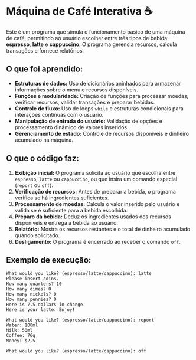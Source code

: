 # Máquina de Café Interativa ☕️

Este é um programa que simula o funcionamento básico de uma máquina de café, permitindo ao usuário escolher entre três tipos de bebida: **espresso**, **latte** e **cappuccino**. O programa gerencia recursos, calcula transações e fornece relatórios.

## O que foi aprendido:
- **Estruturas de dados:** Uso de dicionários aninhados para armazenar informações sobre o menu e recursos disponíveis.
- **Funções e modularidade:** Criação de funções para processar moedas, verificar recursos, validar transações e preparar bebidas.
- **Controle de fluxo:** Uso de loops `while` e estruturas condicionais para interações contínuas com o usuário.
- **Manipulação de entrada do usuário:** Validação de opções e processamento dinâmico de valores inseridos.
- **Gerenciamento de estado:** Controle de recursos disponíveis e dinheiro acumulado na máquina.

## O que o código faz:
1. **Exibição inicial:** O programa solicita ao usuário que escolha entre `espresso`, `latte` ou `cappuccino`, ou que insira um comando especial (`report` ou `off`).
2. **Verificação de recursos:** Antes de preparar a bebida, o programa verifica se há ingredientes suficientes.
3. **Processamento de moedas:** Calcula o valor inserido pelo usuário e valida se é suficiente para a bebida escolhida.
4. **Preparo da bebida:** Deduz os ingredientes usados dos recursos disponíveis e entrega a bebida ao usuário.
5. **Relatório:** Mostra os recursos restantes e o total de dinheiro acumulado quando solicitado.
6. **Desligamento:** O programa é encerrado ao receber o comando `off`.

## Exemplo de execução:
```plaintext
What would you like? (espresso/latte/cappuccino): latte
Please insert coins.
How many quarters? 10
How many dimes? 0
How many nickels? 0
How many pennies? 0
Here is 7.5 dollars in change.
Here is your latte. Enjoy!

What would you like? (espresso/latte/cappuccino): report
Water: 100ml 
Milk: 50ml 
Coffee: 76g 
Money: $2.5

What would you like? (espresso/latte/cappuccino): off
